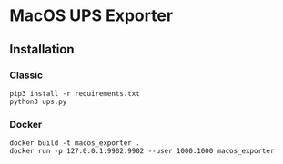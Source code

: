# MacOS UPS Exporter

## Installation

### Classic

    pip3 install -r requirements.txt
    python3 ups.py

### Docker

    docker build -t macos_exporter .
    docker run -p 127.0.0.1:9902:9902 --user 1000:1000 macos_exporter